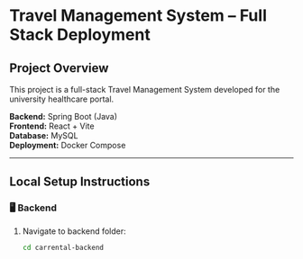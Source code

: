 # Travel Management System – Full Stack Deployment

## Project Overview
This project is a full-stack Travel Management System developed for the university healthcare portal.

**Backend:** Spring Boot (Java)  
**Frontend:** React + Vite  
**Database:** MySQL  
**Deployment:** Docker Compose  

---

## Local Setup Instructions

### 🖥️ Backend
1. Navigate to backend folder:
   ```bash
   cd carrental-backend
